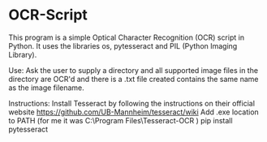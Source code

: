 # OCR-Script
This program is a simple Optical Character Recognition (OCR) script in Python. It uses the libraries os, pytesseract and PIL (Python Imaging Library).

Use:
Ask the user to supply a directory and all supported image files in the directory are OCR'd and there is a .txt file created contains the same name as the image filename.

Instructions:
Install Tesseract by following the instructions on their official website https://github.com/UB-Mannheim/tesseract/wiki
Add .exe location to PATH (for me it was C:\Program Files\Tesseract-OCR )
pip install pytesseract
